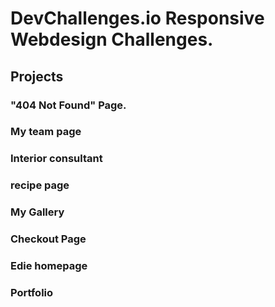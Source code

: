 # DevChallenges.io Responsive Webdesign Challenges.


## Projects

### "404 Not Found" Page.
### My team page
### Interior consultant
### recipe page
### My Gallery
### Checkout Page
### Edie homepage
### Portfolio